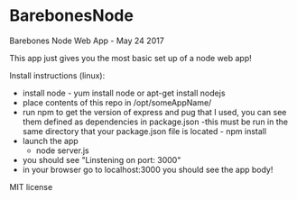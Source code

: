 # BarebonesNode
Barebones Node Web App - May 24 2017

This app just gives you the most basic set up of a node web app!

Install instructions (linux):

  - install node
        - yum install node or apt-get install nodejs
  - place contents of this repo in /opt/someAppName/
  - run npm to get the version of express and pug that I used, you can see them defined as dependencies in package.json
       -this must be run in the same directory that your package.json file is located
        - npm install
  - launch the app
       - node server.js
  - you should see "Linstening on port: 3000"
  - in your browser go to localhost:3000 you should see the app body!

MIT license

